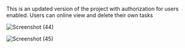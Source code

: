 
This is an updated version of the project with authorization for users enabled. Users can online view and delete their own tasks

![Screenshot (44)](https://github.com/YashKhot17/TaskMaster/assets/108599182/e65edaab-4819-459c-a8e6-7b6963d1587f)

![Screenshot (45)](https://github.com/YashKhot17/TaskMaster/assets/108599182/fd80e016-03ee-4187-b4e8-17d943d09bac)
